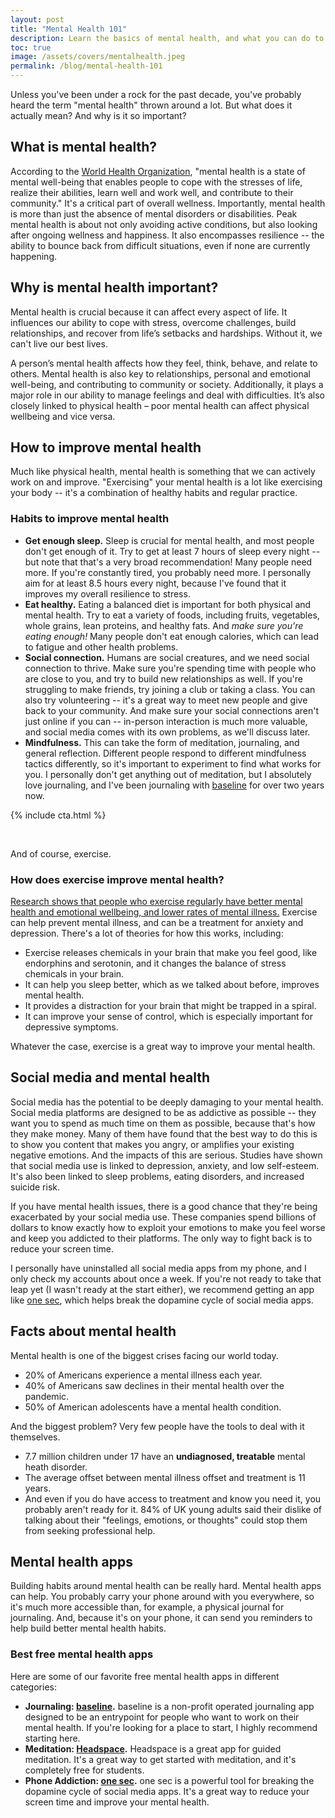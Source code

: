 ```yaml
---
layout: post
title: "Mental Health 101"
description: Learn the basics of mental health, and what you can do to improve yours.
toc: true
image: /assets/covers/mentalhealth.jpeg
permalink: /blog/mental-health-101
---
```


Unless you've been under a rock for the past decade, you've probably heard the term "mental health" thrown around a lot. But what does it actually mean? And why is it so important?

## What is mental health?

According to the [World Health Organization](https://www.who.int/news-room/fact-sheets/detail/mental-health-strengthening-our-response), "mental health is a state of mental well-being that enables people to cope with the stresses of life, realize their abilities, learn well and work well, and contribute to their community." It's a critical part of overall wellness. Importantly, mental health is more than just the absence of mental disorders or disabilities. Peak mental health is about not only avoiding active conditions, but also looking after ongoing wellness and happiness. It also encompasses resilience -- the ability to bounce back from difficult situations, even if none are currently happening.

## Why is mental health important?

Mental health is crucial because it can affect every aspect of life. It influences our ability to cope with stress, overcome challenges, build relationships, and recover from life’s setbacks and hardships. Without it, we can't live our best lives.

A person’s mental health affects how they feel, think, behave, and relate to others. Mental health is also key to relationships, personal and emotional well-being, and contributing to community or society. Additionally, it plays a major role in our ability to manage feelings and deal with difficulties. It’s also closely linked to physical health – poor mental health can affect physical wellbeing and vice versa.

## How to improve mental health

Much like physical health, mental health is something that we can actively work on and improve. "Exercising" your mental health is a lot like exercising your body -- it's a combination of healthy habits and regular practice.

### Habits to improve mental health

- **Get enough sleep.** Sleep is crucial for mental health, and most people don't get enough of it. Try to get at least 7 hours of sleep every night -- but note that that's a very broad recommendation! Many people need more. If you're constantly tired, you probably need more. I personally aim for at least 8.5 hours every night, because I've found that it improves my overall resilience to stress.
- **Eat healthy.** Eating a balanced diet is important for both physical and mental health. Try to eat a variety of foods, including fruits, vegetables, whole grains, lean proteins, and healthy fats. And *make sure you're eating enough!* Many people don't eat enough calories, which can lead to fatigue and other health problems.
- **Social connection.** Humans are social creatures, and we need social connection to thrive. Make sure you're spending time with people who are close to you, and try to build new relationships as well. If you're struggling to make friends, try joining a club or taking a class. You can also try volunteering -- it's a great way to meet new people and give back to your community. And make sure your social connections aren't just online if you can -- in-person interaction is much more valuable, and social media comes with its own problems, as we'll discuss later.
- **Mindfulness.** This can take the form of meditation, journaling, and general reflection. Different people respond to different mindfulness tactics differently, so it's important to experiment to find what works for you. I personally don't get anything out of meditation, but I absolutely love journaling, and I've been journaling with [baseline](https://getbaseline.app) for over two years now.

{% include cta.html %}

<br />

And of course, exercise.

### How does exercise improve mental health?

[Research shows that people who exercise regularly have better mental health and emotional wellbeing, and lower rates of mental illness.](https://www.betterhealth.vic.gov.au/health/healthyliving/exercise-and-mental-health) Exercise can help prevent mental illness, and can be a treatment for anxiety and depression. There's a lot of theories for how this works, including:

- Exercise releases chemicals in your brain that make you feel good, like endorphins and serotonin, and it changes the balance of stress chemicals in your brain.
- It can help you sleep better, which as we talked about before, improves mental health.
- It provides a distraction for your brain that might be trapped in a spiral.
- It can improve your sense of control, which is especially important for depressive symptoms.

Whatever the case, exercise is a great way to improve your mental health.

## Social media and mental health

Social media has the potential to be deeply damaging to your mental health. Social media platforms are designed to be as addictive as possible -- they want you to spend as much time on them as possible, because that's how they make money. Many of them have found that the best way to do this is to show you content that makes you angry, or amplifies your existing negative emotions. And the impacts of this are serious. Studies have shown that social media use is linked to depression, anxiety, and low self-esteem. It's also been linked to sleep problems, eating disorders, and increased suicide risk. 

If you have mental health issues, there is a good chance that they're being exacerbated by your social media use. These companies spend billions of dollars to know exactly how to exploit your emotions to make you feel worse and keep you addicted to their platforms. The only way to fight back is to reduce your screen time. 

I personally have uninstalled all social media apps from my phone, and I only check my accounts about once a week. If you're not ready to take that leap yet (I wasn't ready at the start either), we recommend getting an app like [one sec](https://one-sec.app/), which helps break the dopamine cycle of social media apps.

## Facts about mental health

Mental health is one of the biggest crises facing our world today.
- 20% of Americans experience a mental illness each year.
- 40% of Americans saw declines in their mental health over the pandemic.
- 50% of American adolescents have a mental health condition.

And the biggest problem? Very few people have the tools to deal with it themselves.

- 7.7 million children under 17 have an **undiagnosed, treatable** mental heath disorder.
- The average offset between mental illness offset and treatment is 11 years.
- And even if you do have access to treatment and know you need it, you probably aren't ready for it. 84% of UK young adults said their dislike of talking about their "feelings, emotions, or thoughts" could stop them from seeking professional help.​

## Mental health apps

Building habits around mental health can be really hard. Mental health apps can help. You probably carry your phone around with you everywhere, so it's much more accessible than, for example, a physical journal for journaling. And, because it's on your phone, it can send you reminders to help build better mental health habits.

### Best free mental health apps

Here are some of our favorite free mental health apps in different categories:

- **Journaling: [baseline](https://getbaseline.app).** baseline is a non-profit operated journaling app designed to be an entrypoint for people who want to work on their mental health. If you're looking for a place to start, I highly recommend starting here.
- **Meditation: [Headspace](https://www.headspace.com/).** Headspace is a great app for guided meditation. It's a great way to get started with meditation, and it's completely free for students.
- **Phone Addiction: [one sec](https://one-sec.app/).** one sec is a powerful tool for breaking the dopamine cycle of social media apps. It's a great way to reduce your screen time and improve your mental health.